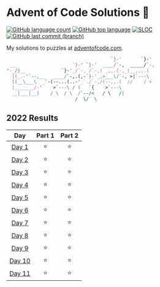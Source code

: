 # Advent of Code Solutions 🎄

<!-- [![Number of solved puzzles](https://img.shields.io/github/directory-file-count/sobition/AOC2022?extension=txt)](#) -->
<!-- API of my own Vercel deployment: https://adventofcode-badge-vert.vercel.app/api/ -->
[![GitHub language count](https://img.shields.io/github/languages/count/sobition/AOC2022)](#)
[![GitHub top language](https://img.shields.io/github/languages/top/sobition/AOC2022)](#)
[![SLOC](https://img.shields.io/tokei/lines/github/sobition/AOC2022?logo=codefactor&logoColor=lightgrey)](#)
[![GitHub last commit (branch)](https://img.shields.io/github/last-commit/sobition/AOC2022/master)](#)

My solutions to puzzles at [adventofcode.com](https://adventofcode.com/).




```perl
                                      `}-'       `}-'
 ___                    `}-' `}-'  ____/`-,  _____/`-,
"-_/}__             `}-'_/`-, /`-,( _,,.{-,_(__,,,.(
  [(_.-'`--,__   ____/`-,.(,-`}-'_,>___\/`-, >|`---\
  [(__\___\  _`-(--...(..-'_`./`-,/(--,,.(  //    / >
  |_______/-'    >`---\ / (   `{    >`---\ 
  __|___|__)    / \  / \  /`--/<   / \   /|
                         /  \/  \
```

## 2022 Results

| Day | Part 1 | Part 2 |
| :---: | :---: | :---: |
| [Day 1](https://adventofcode.com/2022/day/1) | ⭐ | ⭐ |
| [Day 2](https://adventofcode.com/2022/day/2) | ⭐ | ⭐ |
| [Day 3](https://adventofcode.com/2022/day/3) | ⭐ | ⭐ |
| [Day 4](https://adventofcode.com/2022/day/4) | ⭐ | ⭐ |
| [Day 5](https://adventofcode.com/2022/day/5) | ⭐ | ⭐ |
| [Day 6](https://adventofcode.com/2022/day/6) | ⭐ | ⭐ |
| [Day 7](https://adventofcode.com/2022/day/7) | ⭐ | ⭐ |
| [Day 8](https://adventofcode.com/2022/day/8) | ⭐ | ⭐ |
| [Day 9](https://adventofcode.com/2022/day/9) | ⭐ | ⭐ |
| [Day 10](https://adventofcode.com/2022/day/10) | ⭐ | ⭐ |
| [Day 11](https://adventofcode.com/2022/day/11) | ⭐ | ⭐ |
